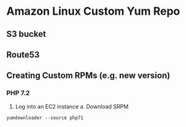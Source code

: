 # Amazon Linux Custom Yum Repo

## S3 bucket

## Route53

## Creating Custom RPMs (e.g. new version)

### PHP 7.2

1. Log into an EC2 instance
a. Download SRPM
```
yumdownloader --source php71
```
